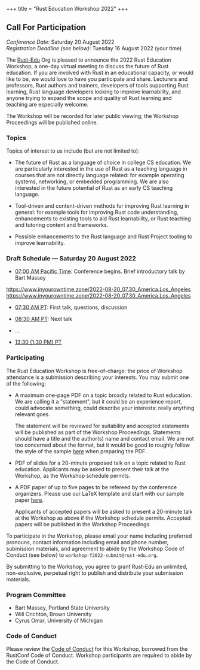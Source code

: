 +++
title = "Rust Education Workshop 2022"
+++

## Call For Participation

*Conference Date:* Saturday 20 August 2022  
*Registration Deadline (see below):* Tuesday 16 August 2022 (your time)

The [Rust-Edu](http://rust-edu.org) Org is pleased to
announce the 2022 Rust Education Workshop, a one-day virtual
meeting to discuss the future of Rust education. If you are
involved with Rust in an educational capacity, or would like
to be, we would love to have you participate and
share. Lecturers and professors, Rust authors and trainers,
developers of tools supporting Rust learning, Rust language
developers looking to improve learnability, and anyone
trying to expand the scope and quality of Rust learning and
teaching are especially welcome.

The Workshop will be recorded for later public viewing; the
Workshop Proceedings will be published online.

### Topics

Topics of interest to us include (but are not limited to):

* The future of Rust as a language of choice in college CS
  education. We are particularly interested in the use of
  Rust as a teaching language in courses that are not
  directly language related: for example operating systems,
  networking, or embedded programming. We are also
  interested in the future potential of Rust as an early CS
  teaching language.

* Tool-driven and content-driven methods for improving Rust
  learning in general: for example tools for improving Rust
  code understanding, enhancements to existing tools to aid
  Rust learnability, or Rust teaching and tutoring content
  and frameworks.

* Possible enhancements to the Rust language and Rust
  Project tooling to improve learnability.

### Draft Schedule — Saturday 20 August 2022

* [07:00 AM Pacific Time](https://www.inyourowntime.zone/2022-08-20_07.00_America.Los_Angeles): Conference begins. Brief introductory talk by
  Bart Massey

https://www.inyourowntime.zone/2022-08-20_07.30_America.Los_Angeles
https://www.inyourowntime.zone/2022-08-20_07.30_America.Los_Angeles

* [07:30 AM PT](https://www.inyourowntime.zone/2022-08-20_07.30_America.Los_Angeles): First talk, questions, discussion

* [08:30 AM PT](https://www.inyourowntime.zone/2022-08-20_08.30_America.Los_Angeles): Next talk

* …

* [13:30 (1:30 PM) PT](https://www.inyourowntime.zone/2022-08-20_13.30_America.Los_Angeles)

### Participating

The Rust Education Workshop is free-of-charge: the price of
Workshop attendance is a submission describing your
interests. You may submit one of the following:

* A maximum one-page PDF on a topic broadly related to Rust
  education. We are calling it a "statement", but it could
  be an experience report, could advocate something, could
  describe your interests: really anything relevant goes.

  The statement will be reviewed for suitability and
  accepted statements will be published as part of the
  Workshop Proceedings. Statements should have a title and
  the author(s) name and contact email. We are not too
  concerned about the format, but it would be good to
  roughly follow the style of the sample
  [here](/workshop/statement-template.pdf) when preparing
  the PDF.

* PDF of slides for a 20-minute proposed talk on a topic
  related to Rust education. Applicants may be asked to
  present their talk at the Workshop, as the Workshop
  schedule permits.

* A PDF paper of up to five pages to be refereed by the
  conference organizers. Please use our LaTeX template and start
  with our sample paper [here](paper-format-latex/).

  Applicants of accepted papers will be asked to present a
  20-minute talk at the Workshop as above if the Workshop
  schedule permits. Accepted papers will be published in the
  Workshop Proceedings.

To participate in the Workshop, please email your name
including preferred pronouns, contact information including
email and phone number, submission materials, and agreement
to abide by the Workshop Code of Conduct (see below) to
`workshop-f2022-submit@rust-edu.org`.

By submitting to the Workshop, you agree to grant Rust-Edu
an unlimited, non-exclusive, perpetual right to publish and
distribute your submission materials.

### Program Committee

* Bart Massey, Portland State University
* Will Crichton, Brown University
* Cyrus Omar, University of Michigan

### Code of Conduct

Please review the [Code of Conduct](code-of-conduct) for
this Workshop, borrowed from the RustConf Code of Conduct.
Workshop participants are required to abide by the Code of
Conduct.
